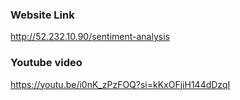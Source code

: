 ### Website Link
http://52.232.10.90/sentiment-analysis

### Youtube video
https://youtu.be/i0nK_zPzFOQ?si=kKxOFjiH144dDzqI

